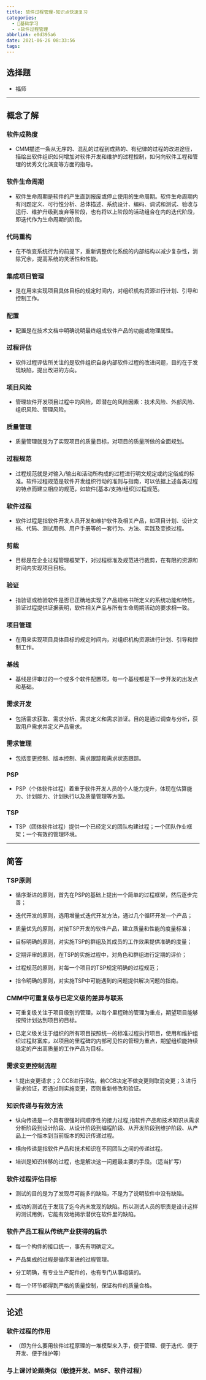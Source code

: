 ```yaml
---
title: 软件过程管理-知识点快速复习
categories:
  - 🌙基础学习
  - ⭐软件过程管理
abbrlink: e0d395a6
date: 2021-06-26 08:33:56
tags:
---
```


## 选择题

- 福师

***

## 概念了解

### 软件成熟度

- CMM描述一条从无序的、混乱的过程到成熟的、有纪律的过程的改进途径，描绘出软件组织如何增加对软件开发和维护的过程控制，如何向软件工程和管理的优秀文化演变等方面的指导。

### 软件生命周期

- 软件生命周期是软件的产生直到报废或停止使用的生命周期。软件生命周期内有问题定义、可行性分析、总体描述、系统设计、编码、调试和测试、验收与运行、维护升级到废弃等阶段，也有将以上阶段的活动组合在内的迭代阶段，即迭代作为生命周期的阶段。

<!--more-->

### 代码重构

- 在不改变系统行为的前提下，重新调整优化系统的内部结构以减少复杂性，消除冗余，提高系统的灵活性和性能。

### 集成项目管理

- 是在用来实现项目具体目标的规定时间内，对组织机构资源进行计划、引导和控制工作。

### 配置

- 配置是在技术文档中明确说明最终组成软件产品的功能或物理属性。

### 过程评估

- 软件过程评估所关注的是软件组织自身内部软件过程的改进问题，目的在于发现缺陷，提出改进的方向。

### 项目风险

- 管理软件开发项目过程中的风险，即潜在的风险因素：技术风险、外部风险、组织风险、管理风险。

### 质量管理

- 质量管理就是为了实现项目的质量目标，对项目的质量所做的全面规划。

### 过程规范

- 过程规范就是对输入/输出和活动所构成的过程进行明文规定或约定俗成的标准。软件过程规范是软件开发组织行动的准则与指南，可以依据上述各类过程的特点而建立相应的规范，如软件[基本/支持/组织]过程规范。

### 软件过程

- 软件过程是指软件开发人员开发和维护软件及相关产品，如项目计划、设计文档、代码、测试用例、用户手册等的一套行为、方法、实践及变换过程。

### 剪裁

- 目标是在企业过程管理框架下，对过程标准及规范进行裁剪，在有限的资源和时间内实现项目目标。

### 验证

- 指验证或检验软件是否已正确地实现了产品规格书所定义的系统功能和特性，验证过程提供证据表明，软件相关产品与所有生命周期活动的要求相一致。

### 项目管理

- 在用来实现项目具体目标的规定时间内，对组织机构资源进行计划、引导和控制工作。

### 基线

- 基线是评审过的一个或多个软件配置项，每一个基线都是下一步开发的出发点和基础。

### 需求开发

- 包括需求获取、需求分析、需求定义和需求验证。目的是通过调查与分析，获取用户需求并定义产品需求。

### 需求管理

- 包括变更控制、版本控制、需求跟踪和需求状态跟踪。

### PSP

- PSP（个体软件过程）着重于软件开发人员的个人能力提升，体现在估算能力、计划能力、计划执行以及质量管理等方面。

### TSP

- TSP（团体软件过程）提供一个已经定义的团队构建过程；一个团队作业框架；一个有效的管理环境。

***

## 简答

### TSP原则

- 循序渐进的原则，首先在PSP的基础上提出一个简单的过程框架，然后逐步完善；

- 迭代开发的原则，选用增量式迭代开发方法，通过几个循环开发—个产品；

- 质量优先的原则，对按TSP开发的软件产品，建立质量和性能的度量标准；

- 目标明确的原则，对实施TSP的群组及其成员的工作效果提供准确的度量；

- 定期评审的原则，在TSP的实施过程中，对角色和群组进行定期的评价；

- 过程规范的原则，对每一个项目的TSP规定明确的过程规范；

- 指令明确的原则，对实施TSP中可能遇到的问题提供解决问题的指南。

### CMM中可重复级与已定义级的差异与联系

- 可重复级关注于项目级别的管理，以每个里程碑的管理为重点，期望项目能够按照计划达到项目的目标。

- 已定义级关注于组织的所有项目按照统一的标准过程执行项目，使用和维护组织过程财富库，以项目的里程碑的内部可见性的管理为重点，期望组织能持续稳定的产出高质量的工作产品为目标。

### 需求变更控制流程

- 1.提出变更请求；2.CCB进行评估，若CCB决定不做变更则取消变更；3.进行需求验证，若通过则实施变更，否则重新修改和验证。

### 知识传递与有效方法

- 纵向传递是一个具有很强时间顺序性的接力过程,指软件产品和技术知识从需求分析阶段到设计阶段、从设计阶段到编程阶段、从开发阶段到维护阶段、从产品上一个版本到当前版本的知识传递过程。

- 横向传递是指软件产品和技术知识在不同团队之间的传递过程。

- 培训是知识转移的过程，也是解决这一问题最主要的手段。（适当扩写）

### 软件过程评估目标

- 测试的目的是为了发现尽可能多的缺陷，不是为了说明软件中没有缺陷。

- 成功的测试在于发现了迄今尚未发现的缺陷。所以测试人员的职责是设计这样的测试用例，它能有效地揭示潜伏在软件里的缺陷。

### 软件产品工程从传统产业获得的启示

- 每一个构件的接口统一，事先有明确定义。

- 产品集成的过程是循序渐进的过程管理。

- 分工明确，有专业生产配件的，也有专门从事组装的。

- 每一个环节都得到严格的质量控制，保证构件的质量合格。

***

## 论述

### 软件过程的作用

- （即为什么要用软件过程原理的一堆模型来入手，便于管理、便于迭代、便于开发、便于维护等）

### 与上课讨论题类似（敏捷开发、MSF、软件过程）
